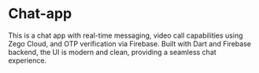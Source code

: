 # Chat-app
This is a chat app with real-time messaging, video call capabilities using Zego Cloud, and OTP verification via Firebase. Built with Dart and Firebase backend, the UI is modern and clean, providing a seamless chat experience.
